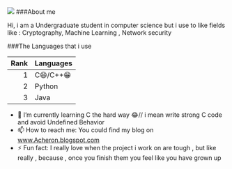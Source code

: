<picture>
  <source media="(prefers-color-scheme: dark)" srcset="[[https://example.com/dark-rocket-launch.gif](https://www.google.com/url?sa=i&url=https%3A%2F%2Ffr.123rf.com%2Fphoto_154959792_fus%25C3%25A9e-de-lancement-d-art-avec-l-espace-du-ciel-notion-de-d%25C3%25A9marrage.html%3Fis_plus%3D1&psig=AOvVaw0wN-0_kFU0PFZGQG1veKKM&ust=1700478578732000&source=images&cd=vfe&opi=89978449&ved=0CBEQjRxqFwoTCJCmnr_2z4IDFQAAAAAdAAAAABAE)](https://www.google.com/imgres?imgurl=https%3A%2F%2Fcdn.futura-sciences.com%2Fcdn-cgi%2Fimage%2Fwidth%3D1024%2Cquality%3D60%2Cformat%3Dauto%2Fsources%2Fimagesasteroid20180723main-animation-16.gif&tbnid=rcP5kmmOU5lvRM&vet=12ahUKEwiSyd7f9s-CAxUPpycCHTeqAOcQMygRegQIARBx..i&imgrefurl=https%3A%2F%2Fwww.futura-sciences.com%2Fsciences%2Factualites%2Fsurveillance-espace-nasa-deploie-nouveau-systeme-surveillance-asteroides-95540%2F&docid=z4MFgSSwAtHtYM&w=1024&h=576&q=image%20r%C3%A9active%20d%27une%20fus%C3%A9e%20dans%20l%27espace%20gif&ved=2ahUKEwiSyd7f9s-CAxUPpycCHTeqAOcQMygRegQIARBx)" sizes="(max-width: 768px) 100vw, 100vw">
  <source media="(prefers-color-scheme: light)" srcset="[[https://example.com/light-rocket-launch.gif](https://www.google.com/url?sa=i&url=https%3A%2F%2Ffr.123rf.com%2Fphoto_154959792_fus%25C3%25A9e-de-lancement-d-art-avec-l-espace-du-ciel-notion-de-d%25C3%25A9marrage.html%3Fis_plus%3D1&psig=AOvVaw0wN-0_kFU0PFZGQG1veKKM&ust=1700478578732000&source=images&cd=vfe&opi=89978449&ved=0CBEQjRxqFwoTCJCmnr_2z4IDFQAAAAAdAAAAABAE)](https://www.google.com/imgres?imgurl=https%3A%2F%2Fcdn.futura-sciences.com%2Fcdn-cgi%2Fimage%2Fwidth%3D1024%2Cquality%3D60%2Cformat%3Dauto%2Fsources%2Fimagesasteroid20180723main-animation-16.gif&tbnid=rcP5kmmOU5lvRM&vet=12ahUKEwiSyd7f9s-CAxUPpycCHTeqAOcQMygRegQIARBx..i&imgrefurl=https%3A%2F%2Fwww.futura-sciences.com%2Fsciences%2Factualites%2Fsurveillance-espace-nasa-deploie-nouveau-systeme-surveillance-asteroides-95540%2F&docid=z4MFgSSwAtHtYM&w=1024&h=576&q=image%20r%C3%A9active%20d%27une%20fus%C3%A9e%20dans%20l%27espace%20gif&ved=2ahUKEwiSyd7f9s-CAxUPpycCHTeqAOcQMygRegQIARBx)" sizes="(max-width: 768px) 100vw, 100vw">
  <img  src="[[https://example.com/light-rocket-launch.gif](https://www.google.com/url?sa=i&url=https%3A%2F%2Ffr.123rf.com%2Fphoto_154959792_fus%25C3%25A9e-de-lancement-d-art-avec-l-espace-du-ciel-notion-de-d%25C3%25A9marrage.html%3Fis_plus%3D1&psig=AOvVaw0wN-0_kFU0PFZGQG1veKKM&ust=1700478578732000&source=images&cd=vfe&opi=89978449&ved=0CBEQjRxqFwoTCJCmnr_2z4IDFQAAAAAdAAAAABAE)](https://www.google.com/imgres?imgurl=https%3A%2F%2Fcdn.futura-sciences.com%2Fcdn-cgi%2Fimage%2Fwidth%3D1024%2Cquality%3D60%2Cformat%3Dauto%2Fsources%2Fimagesasteroid20180723main-animation-16.gif&tbnid=rcP5kmmOU5lvRM&vet=12ahUKEwiSyd7f9s-CAxUPpycCHTeqAOcQMygRegQIARBx..i&imgrefurl=https%3A%2F%2Fwww.futura-sciences.com%2Fsciences%2Factualites%2Fsurveillance-espace-nasa-deploie-nouveau-systeme-surveillance-asteroides-95540%2F&docid=z4MFgSSwAtHtYM&w=1024&h=576&q=image%20r%C3%A9active%20d%27une%20fus%C3%A9e%20dans%20l%27espace%20gif&ved=2ahUKEwiSyd7f9s-CAxUPpycCHTeqAOcQMygRegQIARBx)" sizes="(max-width: 768px) 100vw, 100vw">
</picture>


<!--
**MiltonJ23/MiltonJ23** is a ✨ _special_ ✨ repository because its `README.md` (this file) appears on your GitHub profile.

Here are some ideas to get you started:


- 🌱 I’m currently learning C the hard way 😂// i mean write strong C code and avoid Undefined Behavior
- 💬 Ask me about ...
- 📫 How to reach me: ...
- 😄 Pronouns: ...
- ⚡ Fun fact: I really love when the project i work on are tough , but like really , because , once you finish them you feel like you have grown up
-->###About me

Hi, i am a Undergraduate student in computer science
but i use to like fields like : Cryptography, Machine Learning , Network security 

###The Languages that i use 

| Rank | Languages |
|-----:|-----------|
|     1| C😄/C++😁 |  
|     2| Python    |
|     3| Java      |
- 🌱 I’m currently learning C the hard way 😂// i mean write strong C code and avoid Undefined Behavior
- 📫 How to reach me: You could find my blog on www.Acheron.blogspot.com
- ⚡ Fun fact: I really love when the project i work on are tough , but like really , because , once you finish them you feel like you have grown up
